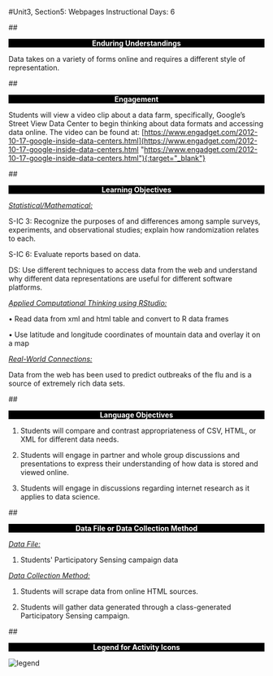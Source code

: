 #Unit3, Section5: Webpages
Instructional Days: 6

##<p style="background: black; color: white; text-align: center;">**Enduring Understandings**</p>
Data takes on a variety of forms online and requires a different style of representation.

##<p style="background: black; color: white; text-align: center;">**Engagement**</p>
Students will view a video clip about a data farm, specifically, Google’s Street View Data Center to begin
thinking about data formats and accessing data online. The video can be found at:
[https://www.engadget.com/2012-10-17-google-inside-data-centers.html](https://www.engadget.com/2012-10-17-google-inside-data-centers.html "https://www.engadget.com/2012-10-17-google-inside-data-centers.html"){:target="_blank"}


##<p style="background: black; color: white; text-align: center;">**Learning Objectives**</p>
<ins>*Statistical/Mathematical:*</ins>

S-IC 3: Recognize the purposes of and differences among sample surveys, experiments, and
observational studies; explain how randomization relates to each.

S-IC 6: Evaluate reports based on data.

DS: Use different techniques to access data from the web and understand why different data
representations are useful for different software platforms.

<ins>*Applied Computational Thinking using RStudio:*</ins>

• Read data from xml and html table and convert to R data frames

• Use latitude and longitude coordinates of mountain data and overlay it on a map

<ins>*Real-World Connections:*</ins>

Data from the web has been used to predict outbreaks of the flu and is a source of extremely rich data
sets.

##<p style="background: black; color: white; text-align: center;">**Language Objectives**</p>
1. Students will compare and contrast appropriateness of CSV, HTML, or XML for different data needs.

2. Students will engage in partner and whole group discussions and presentations to express their
understanding of how data is stored and viewed online.

3. Students will engage in discussions regarding internet research as it applies to data science.

##<p style="background: black; color: white; text-align: center;">**Data File or Data Collection Method**</p>

<ins>*Data File:*</ins>

1. Students' Participatory Sensing campaign data

<ins>*Data Collection Method:*</ins>

1. Students will scrape data from online HTML sources.

2. Students will gather data generated through a class-generated Participatory Sensing campaign.

##<p style="background: black; color: white; text-align: center;">**Legend for Activity Icons**</p>
![legend](../img/legend.png)